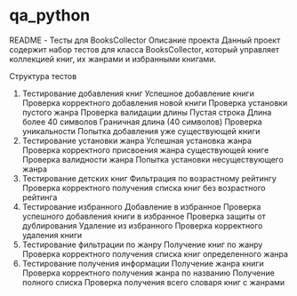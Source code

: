 # qa_python

README - Тесты для BooksCollector
Описание проекта
Данный проект содержит набор тестов для класса BooksCollector, который управляет коллекцией книг, их жанрами и избранными книгами.

Структура тестов
1. Тестирование добавления книг
Успешное добавление книги
Проверка корректного добавления новой книги
Проверка установки пустого жанра
Проверка валидации длины
Пустая строка
Длина более 40 символов
Граничная длина (40 символов)
Проверка уникальности
Попытка добавления уже существующей книги
2. Тестирование установки жанра
Успешная установка жанра
Проверка корректного присвоения жанра существующей книге
Проверка валидности жанра
Попытка установки несуществующего жанра
3. Тестирование детских книг
Фильтрация по возрастному рейтингу
Проверка корректного получения списка книг без возрастного рейтинга
4. Тестирование избранного
Добавление в избранное
Проверка успешного добавления книги в избранное
Проверка защиты от дублирования
Удаление из избранного
Проверка корректного удаления книги
5. Тестирование фильтрации по жанру
Получение книг по жанру
Проверка корректного получения списка книг определенного жанра
6. Тестирование получения информации
Получение жанра книги
Проверка корректного получения жанра по названию
Получение полного списка
Проверка получения всего словаря книг с жанрами